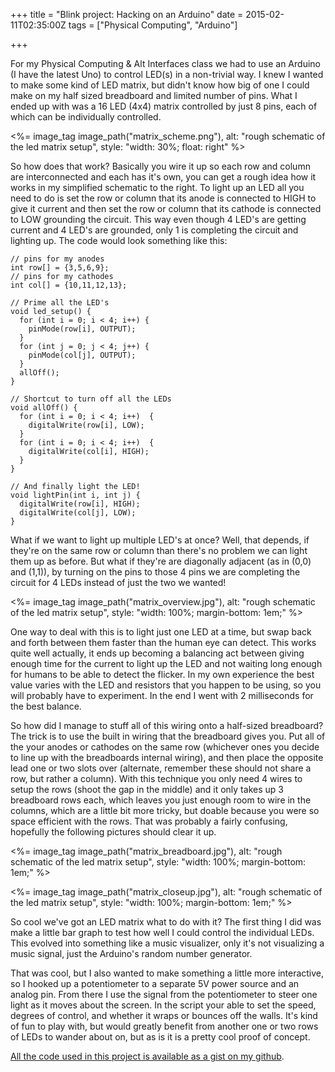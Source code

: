+++
title = "Blink project: Hacking on an Arduino"
date = 2015-02-11T02:35:00Z
tags = ["Physical Computing", "Arduino"]

+++

For my Physical Computing &amp; Alt Interfaces class we had to use an Arduino (I have the latest Uno) to control LED(s) in a non-trivial way. I knew I wanted to make some kind of LED matrix, but didn't know how big of one I could make on my half sized breadboard and limited number of pins. What I ended up with was a 16 LED (4x4) matrix controlled by just 8 pins, each of which can be individually controlled.

<!-- more -->

<%= image_tag image_path("matrix_scheme.png"), alt: "rough schematic of the led matrix setup", style: "width: 30%; float: right" %>

So how does that work? Basically you wire it up so each row and column are interconnected and each has it's own, you can get a rough idea how it works in my simplified schematic to the right. To light up an LED all you need to do is set the row or column that its anode is connected to HIGH to give it current and then set the row or column that its cathode is connected to LOW grounding the circuit. This way even though 4 LED's are getting current and 4 LED's are grounded, only 1 is completing the circuit and lighting up. The code would look something like this:


~~~
// pins for my anodes
int row[] = {3,5,6,9};
// pins for my cathodes
int col[] = {10,11,12,13};

// Prime all the LED's
void led_setup() {
  for (int i = 0; i < 4; i++) {
    pinMode(row[i], OUTPUT);
  }
  for (int j = 0; j < 4; j++) {
    pinMode(col[j], OUTPUT);
  }
  allOff();
}

// Shortcut to turn off all the LEDs
void allOff() {
  for (int i = 0; i < 4; i++)  {
    digitalWrite(row[i], LOW);
  }
  for (int i = 0; i < 4; i++)  {
    digitalWrite(col[i], HIGH);
  }
}

// And finally light the LED!
void lightPin(int i, int j) {
  digitalWrite(row[i], HIGH);
  digitalWrite(col[j], LOW);
}
~~~

What if we want to light up multiple LED's at once? Well, that depends, if they're on the same row or column than there's no problem we can light them up as before. But what if they're are diagonally adjacent (as in (0,0) and (1,1)), by turning on the pins to those 4 pins we are completing the circuit for 4 LEDs instead of just the two we wanted!

<%= image_tag image_path("matrix_overview.jpg"), alt: "rough schematic of the led matrix setup", style: "width: 100%; margin-bottom: 1em;" %>

One way to deal with this is to light just one LED at a time, but swap back and forth between them faster than the human eye can detect. This works quite well actually, it ends up becoming a balancing act between giving enough time for the current to light up the LED and not waiting long enough for humans to be able to detect the flicker. In my own experience the best value varies with the LED and resistors that you happen to be using, so you will probably have to experiment. In the end I went with 2 milliseconds for the best balance.

So how did I manage to stuff all of this wiring onto a half-sized breadboard? The trick is to use the built in wiring that the breadboard gives you. Put all of the your anodes or cathodes on the same row (whichever ones you decide to line up with the breadboards internal wiring), and then place the opposite lead one or two slots over (alternate, remember these should not share a row, but rather a column). With this technique you only need 4 wires to setup the rows (shoot the gap in the middle) and it only takes up 3 breadboard rows each, which leaves you just enough room to wire in the columns, which are a little bit more tricky, but doable because you were so space efficient with the rows. That was probably a fairly confusing, hopefully the following pictures should clear it up.

<%= image_tag image_path("matrix_breadboard.jpg"), alt: "rough schematic of the led matrix setup", style: "width: 100%; margin-bottom: 1em;" %>

<%= image_tag image_path("matrix_closeup.jpg"), alt: "rough schematic of the led matrix setup", style: "width: 100%; margin-bottom: 1em;" %>

So cool we've got an LED matrix what to do with it? The first thing I did was make a little bar graph to test how well I could control the individual LEDs. This evolved into something like a music visualizer, only it's not visualizing a music signal, just the Arduino's random number generator.

That was cool, but I also wanted to make something a little more interactive, so I hooked up a potentiometer to a separate 5V power source and an analog pin. From there I use the signal from the potentiometer to steer one light as it moves about the screen. In the script your able to set the speed, degrees of control, and whether it wraps or bounces off the walls. It's kind of fun to play with, but would greatly benefit from another one or two rows of LEDs to wander about on, but as is it is a pretty cool proof of concept.

[All the code used in this project is available as a gist on my github](https://gist.github.com/dropofwill/2596fab1d9236557d862).
